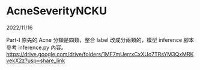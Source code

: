 
# AcneSeverityNCKU

2022/11/16

Part-I
原先的 Acne 分類是四類，整合 label 改成分兩類的，模型 inference 腳本參考 inference.py 內容。
https://drive.google.com/drive/folders/1MF7mUerrxCxXUo7TRsYM3QxMRKvekX2z?usp=share_link
